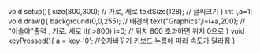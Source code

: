 void setup(){
  size(800,300); // 가로, 세로
  textSize(128); // 글씨크기
}
int i,a=1;
void draw(){
  background(0,0,255); // 배경색
  text("Graphics",i=i+a,200);  // "이슬아"출력 , 가로. 세로 
  if(i>800) i=0; // 위치 800 초과하면 위치 0으로 
}
void keyPressed(){
  a = key-'0'; //숫자바꾸기 키보드 누름에 따라 속도가 달라짐
}
